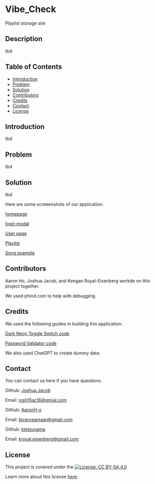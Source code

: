 # Vibe_Check

Playlist storage site

## Description

tbd

## Table of Contents

- [Introduction](#introduction)
- [Problem](#problem)
- [Solution](#solution)
- [Contributors](#contributors)
- [Credits](#credits)
- [Contact](#contact)
- [License](#license)

## Introduction

tbd

## Problem

tbd

## Solution

tbd

Here are some screeenshots of our application:

[homepage]()

[login modal]()

[User page]()

[Playlist]()

[Song example]()

## Contributors

Aaron Ho, Joshua Jacob, and Keegan Royal-Eisenberg workde on this project together.

We used phind.com to help with debugging.

## Credits

We used the following guides in building this application:

[Dark Neon Toggle Switch code](https://github.com/frontendcharm/Mini-Projects/tree/abf022a7d8535e046f929df1fd7cb9cf6e770799/FORM%20AND%20INPUTS/Dark%20Neon%20Toggle%20Switch)

[Password Validator code](https://www.codingayush.com/2023/05/password-validation-using-html-css.html)

[]()

[]()

We also used ChatGPT to create dummy data.

## Contact

You can contact us here if you have questions:

Github: [Joshua Jacob](https://github,com/joshjac16)

Email: [josh11jac16@gmial.com](mailto:josh11jac16@gmail.com)

Github: [AaronH-o](https://github.com/AaronH-o)

Email: [bicecreamaar@gmail.com](mailto:bicecreamaar@gmail.com)

Github: [ktetsuyama](https://github.com/ktetsuyama)

Email: [kroyal.eisenberg@gmail.com](mailto:kroyal.eisenberg@gmail.com)

## License

This project is covered under the [![License: CC BY-SA  4.0](https://licensebuttons.net/l/by-sa/4.0/80x15.png)](https://creativecommons.org/licenses/by-sa/4.0/)

Learn more about this license [here](https://creativecommons.org/licenses/by-sa/4.0/).
